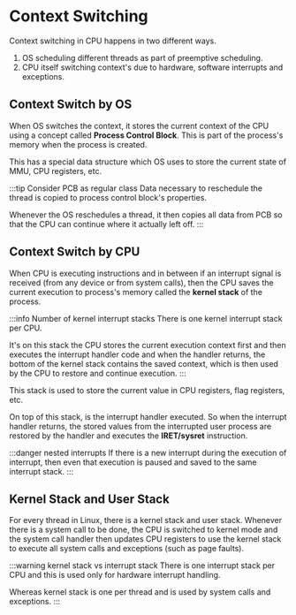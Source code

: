 # Context Switching

Context switching in CPU happens in two different ways.

1. OS scheduling different threads as part of preemptive scheduling.
2. CPU itself switching context's due to hardware, software interrupts and exceptions.

## Context Switch by OS

When OS switches the context, it stores the current context of the CPU using a
concept called **Process Control Block**.
This is part of the process's memory when the process is created.

This has a special data structure which OS uses to store the current state of MMU, CPU registers, etc.

:::tip Consider PCB as regular class
Data necessary to reschedule the thread is copied to process control block's properties.

Whenever the OS reschedules a thread, it then copies all data from PCB
so that the CPU can continue where it actually left off.
:::

## Context Switch by CPU

When CPU is executing instructions and in between if an interrupt signal is received
(from any device or from system calls),
then the CPU saves the current execution to process's memory called the **kernel stack** of the process.

:::info Number of kernel interrupt stacks
There is one kernel interrupt stack per CPU.

It's on this stack the CPU stores the current execution context first and
then executes the interrupt handler code and
when the handler returns, the bottom of the kernel stack contains the saved context,
which is then used by the CPU to restore and continue execution.
:::

This stack is used to store the current value in CPU registers, flag registers, etc.

On top of this stack, is the interrupt handler executed.
So when the interrupt handler returns,
the stored values from the interrupted user process are restored by the handler
and executes the **IRET/sysret** instruction.

:::danger nested interrupts
If there is a new interrupt during the execution of interrupt,
then even that execution is paused and saved to the same interrupt stack.
:::

## Kernel Stack and User Stack

For every thread in Linux, there is a kernel stack and user stack.
Whenever there is a system call to be done, the CPU is switched to kernel mode and
the system call handler then updates CPU registers to use the kernel stack
to execute all system calls and exceptions (such as page faults).

:::warning kernel stack vs interrupt stack
There is one interrupt stack per CPU and this is used only for hardware interrupt handling.

Whereas kernel stack is one per thread and is used by system calls and exceptions.
:::
